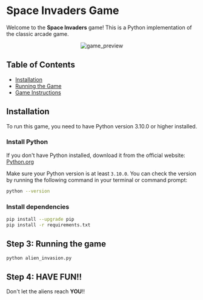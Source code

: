# Space Invaders Game

Welcome to the **Space Invaders** game! This is a Python implementation of the classic arcade game. 

<div align="center">
  <img src="https://github.com/user-attachments/assets/395ab5de-635d-4915-ac47-41fe567d2253" alt="game_preview">
</div>

## Table of Contents
- [Installation](#installation)
- [Running the Game](#running-the-game)
- [Game Instructions](#have-fun!!)


## Installation

To run this game, you need to have Python version 3.10.0 or higher installed.

### Install Python

If you don't have Python installed, download it from the official website: [Python.org](https://www.python.org/downloads/)

Make sure your Python version is at least `3.10.0`. You can check the version by running the following command in your terminal or command prompt:

```bash
python --version
````

### Install dependencies
```bash
pip install --upgrade pip
pip install -r requirements.txt
````

## Step 3: Running the game
```bash
python alien_invasion.py
````

## Step 4: HAVE FUN!!
 Don't let the aliens reach <b>YOU</b>!!
